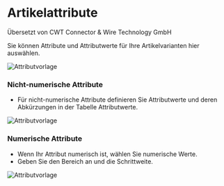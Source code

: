 # Artikelattribute

<span class="text-muted contributed-by">Übersetzt von CWT Connector & Wire Technology GmbH</span> 

Sie können Attribute und Attributwerte für Ihre Artikelvarianten hier auswählen.

<img class="screenshot" alt="Attributvorlage" src="{{docs_base_url}}/assets/img/stock/item-attribute.png">

### Nicht-numerische Attribute

* Für nicht-numerische Attribute definieren Sie Attributwerte und deren Abkürzungen in der Tabelle Attributwerte.

<img class="screenshot" alt="Attributvorlage" src="{{docs_base_url}}/assets/img/stock/item-attribute-non-numeric.png">

### Numerische Attribute

* Wenn Ihr Attribut numerisch ist, wählen Sie numerische Werte.
* Geben Sie den Bereich an und die Schrittweite.

<img class="screenshot" alt="Attributvorlage" src="{{docs_base_url}}/assets/img/stock/item-attribute-numeric.png">

